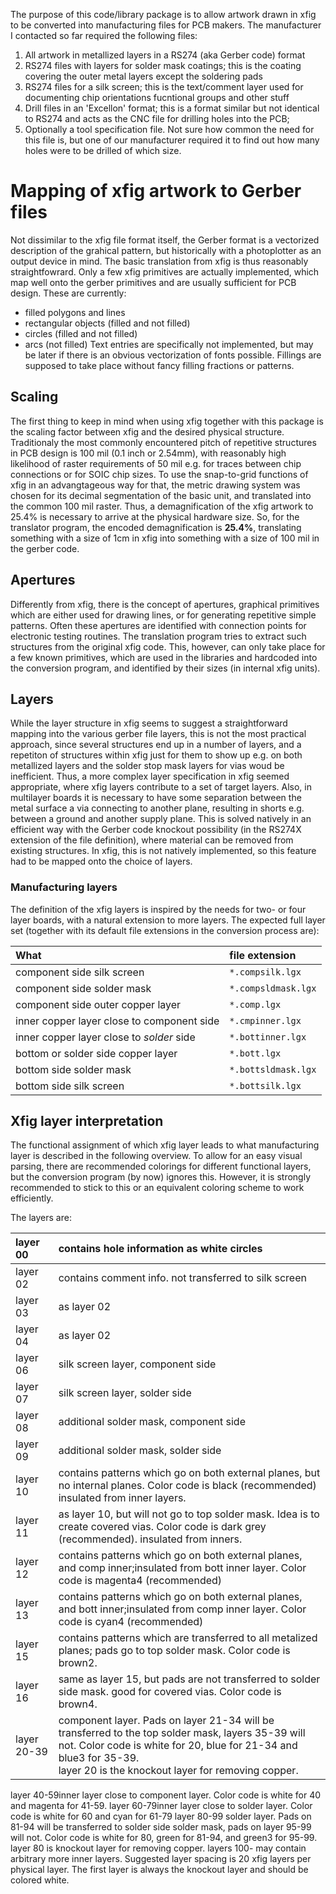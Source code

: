 The purpose of this code/library package is to allow artwork drawn in xfig to be converted into manufacturing files for PCB makers. The manufacturer I contacted so far required the following files:
  1. All artwork in metallized layers in a RS274 (aka Gerber code) format
  1. RS274 files with layers for solder mask coatings; this is the coating covering the  outer metal layers except the soldering pads
  1. RS274 files for a silk screen; this is the text/comment layer used for documenting chip orientations fucntional groups and other stuff
  1. Drill files in an 'Excellon' format; this is a format similar but not identical to RS274 and acts as the CNC file for drilling holes into the PCB;
  1. Optionally a tool specification file. Not sure how common the need for this file is, but one of our manufacturer required it to find out how many holes were to be drilled of which size.

# Mapping of xfig artwork to Gerber files #
Not dissimilar to the xfig file format itself, the Gerber format is a vectorized description of the grahical pattern, but historically with a photoplotter as an output device in mind. The basic translation from xfig is thus reasonably straightfowrard. Only a few xfig primitives are actually implemented, which map well onto the gerber primitives and are usually sufficient for PCB design. These are currently:
  * filled polygons and lines
  * rectangular objects (filled and not filled)
  * circles (filled and not filled)
  * arcs (not filled)
Text entries are specifically not implemented, but may be later if there is an obvious vectorization of fonts possible. Fillings are supposed to take place without fancy filling fractions or patterns.

## Scaling ##
The first thing to keep in mind when using xfig together with this package is the scaling factor between xfig and the desired physical structure. Traditionaly the most commonly encountered pitch of repetitive structures in PCB design is 100 mil (0.1 inch or 2.54mm), with reasonably high likelihood of raster requirements of 50 mil e.g. for traces between chip connections or for SOIC chip sizes. To use the snap-to-grid functions of xfig in an advangtageous way for that, the metric drawing system was chosen for its decimal segmentation of the basic unit, and translated into the common 100 mil raster. Thus, a demagnification of the xfig artwork to 25.4% is necessary to arrive at the physical hardware size.
So, for the translator program, the encoded demagnification is **25.4%**, translating something with a size of 1cm in xfig into something with a size of 100 mil in the gerber code.

## Apertures ##
Differently from xfig, there is the concept of apertures, graphical primitives which are either used for drawing lines, or for generating repetitive simple patterns. Often these apertures are identified with connection points for electronic testing routines. The
translation program tries to extract such structures from the original xfig code. This, however, can only take place for a few known primitives, which are used in the libraries and hardcoded into the conversion program, and identified by their sizes (in internal xfig units).

## Layers ##
While the layer structure in xfig seems to suggest a straightforward mapping into the various gerber file layers, this is not the most practical approach, since several structures end up in a number of layers, and a repetiton of structures within xfig just for them to show up e.g. on both metallized layers and the solder stop mask layers for vias woud be inefficient. Thus, a more complex layer specification in xfig seemed appropriate, where xfig layers contribute to a set of target layers. Also, in multilayer boards it is necessary to have some separation between the metal surface a via connecting
to another plane, resulting in shorts e.g. between a ground and another supply plane. This is solved natively in an efficient way with the Gerber code knockout possibility (in the RS274X extension of the file definition), where material can be removed from existing structures. In xfig, this is not natively implemented, so this feature had to be mapped onto the choice of layers.

### Manufacturing layers ###
The definition of the xfig layers is inspired by the needs for two- or four layer boards, with a natural extension to more layers. The expected full layer set (together with its default file extensions in the conversion process are):

| **What** | **file extension** |
|:---------|:-------------------|
| component side silk screen | `*.compsilk.lgx` |
| component side solder mask | `*.compsldmask.lgx` |
| component side outer copper layer | `*.comp.lgx`|
| inner copper layer close to component side | `*.cmpinner.lgx` |
| inner copper layer close to _solder_ side | `*.bottinner.lgx` |
| bottom or solder side copper layer | `*.bott.lgx` |
| bottom side solder mask | `*.bottsldmask.lgx` |
| bottom side silk screen | `*.bottsilk.lgx` |

## Xfig layer interpretation ##
The functional assignment of which xfig layer leads to what manufacturing layer is described in the following overview. To allow for an easy visual parsing, there are recommended colorings for different functional layers, but the conversion program (by now) ignores this. However, it is strongly recommended to stick to this or an equivalent coloring scheme to work efficiently.

The layers are:

|layer 00| contains hole information as white circles|
|:-------|:------------------------------------------|
|layer 02| contains comment info. not transferred to silk screen |
|layer 03|as layer 02 |
|layer 04|as layer 02 |
|layer 06|silk screen layer, component side|
|layer 07|silk screen layer, solder side|
|layer 08|additional solder mask, component side|
|layer 09|additional solder mask, solder side|
|layer 10|contains patterns which go on both external planes, but no internal planes. Color code is black (recommended) insulated from inner layers. |
|layer 11|as layer 10, but will not go to top solder mask. Idea is to create covered vias. Color code is  dark grey (recommended). insulated from inners. |
|layer 12|contains patterns which go on both external planes, and comp inner;insulated from bott inner layer.  Color code is magenta4 (recommended)|
|layer 13|contains patterns which go on both external planes, and bott inner;insulated from comp inner layer. Color code is cyan4 (recommended)|
|layer 15|contains patterns which are transferred to all metalized planes; pads go to top solder mask. Color code is brown2.|
|layer 16|same as layer 15, but pads are not transferred to solder side mask. good for covered vias. Color code is brown4.|
|layer 20-39|component layer. Pads on layer 21-34 will be transferred to the top solder mask, layers 35-39 will not. Color code is white for 20, blue for 21-34 and blue3 for 35-39.<br>layer 20 is the knockout layer for removing copper.<br>
<tr><td>layer 40-59</td><td>inner layer close to component layer. Color code is white for 40 and magenta for 41-59.</td></tr>
<tr><td>layer 60-79</td><td>inner layer close to solder layer. Color code is white for 60 and cyan for 61-79</td></tr>
<tr><td>layer 80-99</td><td> solder layer. Pads on 81-94 will be transferred to solder side solder mask, pads on layer 95-99 will not. Color code is white for 80, green for 81-94, and green3 for 95-99. layer 80 is knockout layer for removing copper.</td></tr>
<tr><td>layers 100- </td><td> may contain arbitrary more inner layers. Suggested layer spacing is 20 xfig layers per physical layer. The first layer is always the knockout layer and should be colored white.</td></tr>